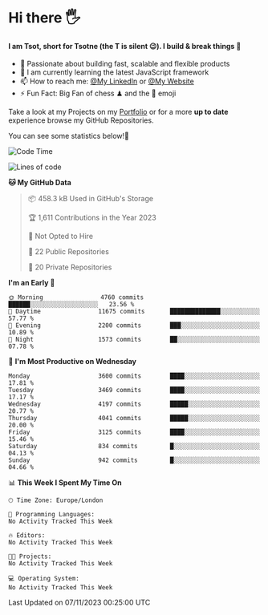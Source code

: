 # Hi there :raised_hand_with_fingers_splayed:
#### I am Tsot, short for Tsotne (the T is silent :wink:). I build & break things :space_invader:
- :telescope: Passionate about building fast, scalable and flexible products
- :seedling: I am currently learning the latest JavaScript framework 
- :mailbox: How to reach me: [@My LinkedIn](https://www.linkedin.com/in/tsotne-gvadzabia/) or [@My Website](https://tsotne.co.uk/contact)
- :zap: Fun Fact: Big Fan of chess ♟ and the 👾 emoji

Take a look at my Projects on my [Portfolio](https://tsotne.co.uk/) or for a more **up to date** experience browse my GitHub Repositories.

You can see some statistics below!:space_invader:
<!--START_SECTION:waka-->
![Code Time](http://img.shields.io/badge/Code%20Time-761%20hrs%202%20mins-blue)

![Lines of code](https://img.shields.io/badge/From%20Hello%20World%20I%27ve%20Written-8.2%20million%20lines%20of%20code-blue)

**🐱 My GitHub Data** 

> 📦 458.3 kB Used in GitHub's Storage 
 > 
> 🏆 1,611 Contributions in the Year 2023
 > 
> 🚫 Not Opted to Hire
 > 
> 📜 22 Public Repositories 
 > 
> 🔑 20 Private Repositories 
 > 
**I'm an Early 🐤** 

```text
🌞 Morning                4760 commits        ██████░░░░░░░░░░░░░░░░░░░   23.56 % 
🌆 Daytime                11675 commits       ██████████████░░░░░░░░░░░   57.77 % 
🌃 Evening                2200 commits        ███░░░░░░░░░░░░░░░░░░░░░░   10.89 % 
🌙 Night                  1573 commits        ██░░░░░░░░░░░░░░░░░░░░░░░   07.78 % 
```
📅 **I'm Most Productive on Wednesday** 

```text
Monday                   3600 commits        ████░░░░░░░░░░░░░░░░░░░░░   17.81 % 
Tuesday                  3469 commits        ████░░░░░░░░░░░░░░░░░░░░░   17.17 % 
Wednesday                4197 commits        █████░░░░░░░░░░░░░░░░░░░░   20.77 % 
Thursday                 4041 commits        █████░░░░░░░░░░░░░░░░░░░░   20.00 % 
Friday                   3125 commits        ████░░░░░░░░░░░░░░░░░░░░░   15.46 % 
Saturday                 834 commits         █░░░░░░░░░░░░░░░░░░░░░░░░   04.13 % 
Sunday                   942 commits         █░░░░░░░░░░░░░░░░░░░░░░░░   04.66 % 
```


📊 **This Week I Spent My Time On** 

```text
🕑︎ Time Zone: Europe/London

💬 Programming Languages: 
No Activity Tracked This Week

🔥 Editors: 
No Activity Tracked This Week

🐱‍💻 Projects: 
No Activity Tracked This Week

💻 Operating System: 
No Activity Tracked This Week
```


 Last Updated on 07/11/2023 00:25:00 UTC
<!--END_SECTION:waka-->
